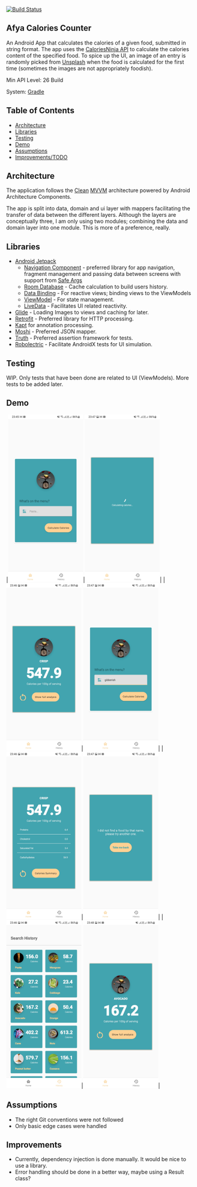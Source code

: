 [![Build Status](https://app.travis-ci.com/willeswa/callorie-counter.svg?branch=main)](https://app.travis-ci.com/willeswa/callorie-counter) 

## Afya Calories Counter

An Android App that calculates the calories of a given food, submitted in string format. The app
uses the [CaloriesNinja API](https://calorieninjas.com/api) to calculate the calories content of the
specified food. To spice up the UI, an image of an entry is randomly picked
from [Unsplash](https://unsplash.com/) when the food is calculated for the first time (sometimes the
images are not appropriately foodish).

Min API Level: 26 Build

System: [Gradle](https://gradle.org/)

## Table of Contents

- [Architecture](#architecture)
- [Libraries](#libraries)
- [Testing](#testing)
- [Demo](#demo)
- [Assumptions](#assumptions)
- [Improvements/TODO](#improvements)

## Architecture

The application follows
the [Clean](https://blog.cleancoder.com/uncle-bob/2012/08/13/the-clean-architecture.html) [MVVM](https://developer.android.com/topic/libraries/architecture) architecture powered by Android
  Architecture Components.

The app is split into data, domain and ui layer with mappers facilitating the transfer of data
between the different layers. Although the layers are conceptually three, I am only using two
modules; combining the data and domain layer into one module. This is more of a preference, really.

## Libraries

- [Android Jetpack](https://developer.android.com/jetpack)
  - [Navigation Component](https://developer.android.com/guide/navigation/) - preferred library for
  app navigation, fragment management and passing data between screens with support
  from [Safe Args](https://developer.android.com/guide/navigation/navigation-pass-data#Safe-args)
  - [Room Database](https://developer.android.com/training/data-storage/room/) - Cache calculation
  to build users history.
  - [Data Binding](https://developer.android.com/topic/libraries/data-binding) - For reactive
  views; binding views to the ViewModels
  - [ViewModel](https://developer.android.com/topic/libraries/architecture/viewmodel) - For state
  management.
  - [LiveData](https://developer.android.com/topic/libraries/architecture/livedata) -
  Facilitates UI related reactivity.
- [Glide](https://github.com/bumptech/glide) - Loading Images to views and caching for later.
- [Retrofit](https://square.github.io/retrofit/) - Preferred library for HTTP processing.
- [Kapt](https://kotlinlang.org/docs/kapt.html#using-in-gradle) for annotation processing.
- [Moshi](https://github.com/square/moshi) - Preferred JSON mapper.
- [Truth](https://truth.dev/) - Preferred assertion framework for tests.
- [Robolectric](http://robolectric.org/) - Facilitate AndroidX tests for UI simulation.

## Testing

WIP. Only tests that have been done are related to UI (ViewModels). More tests to be added later.

## Demo

|<img src="art/1.jpg" width=200 />|<img src="art/5.jpg" width=200 />|
|<img src="art/2.jpg" width=200 />|<img src="art/6.jpg" width=200 />|
|<img src="art/3.jpg" width=200 />|<img src="art/7.jpg" width=200 />|
|<img src="art/4.jpg" width=200 />|<img src="art/8.jpg" width=200 />|

## Assumptions
- The right Git conventions were not followed
- Only basic edge cases were handled

## Improvements
- Currently, dependency injection is done manually. It would be nice to use a library.
- Error handling should be done in a better way, maybe using a Result class?
